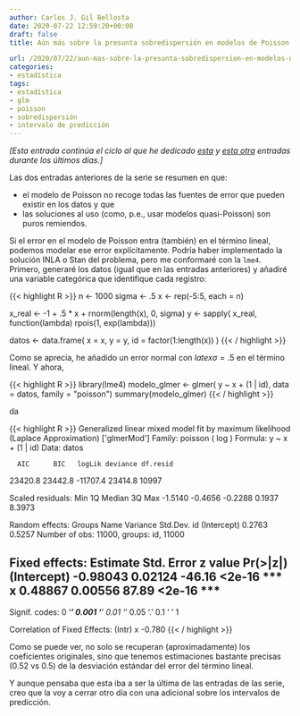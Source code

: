 ```yaml
---
author: Carlos J. Gil Bellosta
date: 2020-07-22 12:59:20+00:00
draft: false
title: Aún más sobre la presunta sobredispersión en modelos de Poisson

url: /2020/07/22/aun-mas-sobre-la-presunta-sobredispersion-en-modelos-de-poisson/
categories:
- estadística
tags:
- estadística
- glm
- poisson
- sobredispersión
- intervalo de predicción
---
```


_[Esta entrada continúa el ciclo al que he dedicado [esta](https://www.datanalytics.com/2020/07/17/mas-sobre-la-presunta-sobredispersion-en-el-modelo-de-poisson/) y [esta otra](https://www.datanalytics.com/2020/07/16/no-tus-datos-no-tienen-sobredispersion-es-que-el-gato-de-nelder-se-ha-merendado-la-epsilon/) entradas durante los últimos días.]_

Las dos entradas anteriores de la serie se resumen en que:

* el modelo de Poisson no recoge todas las fuentes de error que pueden existir en los datos y que
* las soluciones al uso (como, p.e., usar modelos quasi-Poisson) son puros remiendos.

Si el error en el modelo de Poisson entra (también) en el término lineal,  podemos modelar ese error explícitamente. Podría haber implementado la solución INLA o Stan del problema, pero me conformaré con la `lme4`. Primero, generaré los datos (igual que en las entradas anteriores) y añadiré una variable categórica que identifique cada registro:

{{< highlight R >}}
n <- 1000
sigma <- .5
x <- rep(-5:5, each = n)

x_real <- -1 + .5 * x + rnorm(length(x), 0, sigma)
y <- sapply(
  x_real,
  function(lambda) rpois(1, exp(lambda)))

datos <- data.frame(
    x = x,
    y = y,
    id = factor(1:length(x))
)
{{< / highlight >}}

Como se aprecia, he añadido un error normal con $latex \sigma = .5$ en el término lineal. Y ahora,

{{< highlight R >}}
library(lme4)
modelo_glmer <- glmer(
    y ~ x + (1 | id),
    data = datos,
    family = "poisson")
summary(modelo_glmer)
{{< / highlight >}}

da

{{< highlight R >}}
Generalized linear mixed model fit by maximum likelihood (Laplace Approximation) ['glmerMod']
  Family: poisson  ( log )
Formula: y ~ x + (1 | id)
    Data: datos

      AIC      BIC   logLik deviance df.resid
  23420.8  23442.8 -11707.4  23414.8    10997

Scaled residuals:
    Min      1Q  Median      3Q     Max
-1.5140 -0.4656 -0.2288  0.1937  8.3973

Random effects:
  Groups Name        Variance Std.Dev.
  id     (Intercept) 0.2763   0.5257
Number of obs: 11000, groups:  id, 11000

Fixed effects:
            Estimate Std. Error z value Pr(>|z|)
(Intercept) -0.98043    0.02124  -46.16   <2e-16 ***
x            0.48867    0.00556   87.89   <2e-16 ***
---
Signif. codes:  0 ‘***’ 0.001 ‘**’ 0.01 ‘*’ 0.05 ‘.’ 0.1 ‘ ’ 1

Correlation of Fixed Effects:
  (Intr)
x -0.780
{{< / highlight >}}

Como se puede ver, no solo se recuperan (aproximadamente) los coeficientes originales, sino que tenemos estimaciones bastante precisas (0.52 vs 0.5) de la desviación estándar del error del término lineal.

Y aunque pensaba que esta iba a ser la última de las entradas de las serie, creo que la voy a cerrar otro día con una adicional sobre los intervalos de predicción.
